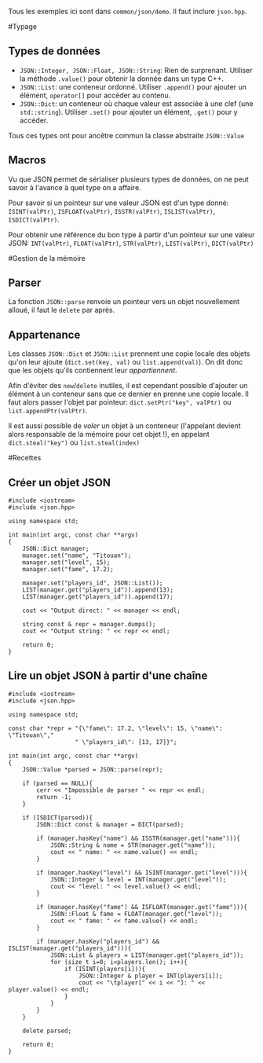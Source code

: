 Tous les exemples ici sont dans `common/json/demo`. Il faut inclure `json.hpp`.

#Typage
## Types de données
* `JSON::Integer, JSON::Float, JSON::String`: Rien de surprenant. Utiliser la méthode `.value()` pour obtenir la donnée dans un type C++.
* `JSON::List`: une conteneur ordonné. Utiliser `.append()` pour ajouter un élément, `operator[]` pour accéder au contenu.
* `JSON::Dict`: un conteneur où chaque valeur est associée à une clef (une `std::string`). Utiliser `.set()` pour ajouter un élément, `.get()` pour y accéder.

Tous ces types ont pour ancêtre commun la classe abstraite `JSON::Value`

## Macros
Vu que JSON permet de sérialiser plusieurs types de données, on ne peut savoir à l'avance à quel type on a affaire.

Pour savoir si un pointeur sur une valeur JSON est d'un type donné: `ISINT(valPtr)`, `ISFLOAT(valPtr)`, `ISSTR(valPtr)`, `ISLIST(valPtr)`, `ISDICT(valPtr)`.

Pour obtenir une référence du bon type à partir d'un pointeur sur une valeur JSON: `INT(valPtr)`, `FLOAT(valPtr)`, `STR(valPtr)`, `LIST(valPtr)`, `DICT(valPtr)`

#Gestion de la mémoire
## Parser
La fonction `JSON::parse` renvoie un pointeur vers un objet nouvellement alloué, il faut le `delete` par après.

## Appartenance
Les classes `JSON::Dict` et `JSON::List` prennent une copie locale des objets qu'on leur ajoute (`dict.set(key, val)` ou `list.append(val)`). On dit donc que les objets qu'ils contiennent leur *appartiennent*. 

Afin d'éviter des `new`/`delete` inutiles, il est cependant possible d'ajouter un élément à un conteneur sans que ce dernier en prenne une copie locale. Il faut alors passer l'objet par pointeur: `dict.setPtr("key", valPtr)` ou `list.appendPtr(valPtr)`.

Il est aussi possible de *voler* un objet à un conteneur (l'appelant devient alors responsable de la mémoire pour cet objet !), en appelant `dict.steal("key")` ou `list.steal(index)`

#Recettes
## Créer un objet JSON

	#include <iostream>
	#include <json.hpp>

	using namespace std;

	int main(int argc, const char **argv)
	{
		JSON::Dict manager;
		manager.set("name", "Titouan");
		manager.set("level", 15);
		manager.set("fame", 17.2);

		manager.set("players_id", JSON::List());
		LIST(manager.get("players_id")).append(13);
		LIST(manager.get("players_id")).append(17);

		cout << "Output direct: " << manager << endl;
		
		string const & repr = manager.dumps();
		cout << "Output string: " << repr << endl;

		return 0;
	}


## Lire un objet JSON à partir d'une chaîne

	#include <iostream>
	#include <json.hpp>

	using namespace std;

	const char *repr = "{\"fame\": 17.2, \"level\": 15, \"name\": \"Titouan\","
					   " \"players_id\": [13, 17]}";

	int main(int argc, const char **argv)
	{
		JSON::Value *parsed = JSON::parse(repr);

		if (parsed == NULL){
			cerr << "Impossible de parser " << repr << endl;
			return -1;
		}

		if (ISDICT(parsed)){
			JSON::Dict const & manager = DICT(parsed);

			if (manager.hasKey("name") && ISSTR(manager.get("name"))){
				JSON::String & name = STR(manager.get("name"));
				cout << " name: " << name.value() << endl;
			}

			if (manager.hasKey("level") && ISINT(manager.get("level"))){
				JSON::Integer & level = INT(manager.get("level"));
				cout << "level: " << level.value() << endl;
			}

			if (manager.hasKey("fame") && ISFLOAT(manager.get("fame"))){
				JSON::Float & fame = FLOAT(manager.get("level"));
				cout << " fame: " << fame.value() << endl;
			}

			if (manager.hasKey("players_id") && ISLIST(manager.get("players_id"))){
				JSON::List & players = LIST(manager.get("players_id"));
				for (size_t i=0; i<players.len(); i++){
					if (ISINT(players[i])){
						JSON::Integer & player = INT(players[i]);
						cout << "\tplayer[" << i << "]: " << player.value() << endl;
					}
				}
			}
		}

		delete parsed;

		return 0;
	}
